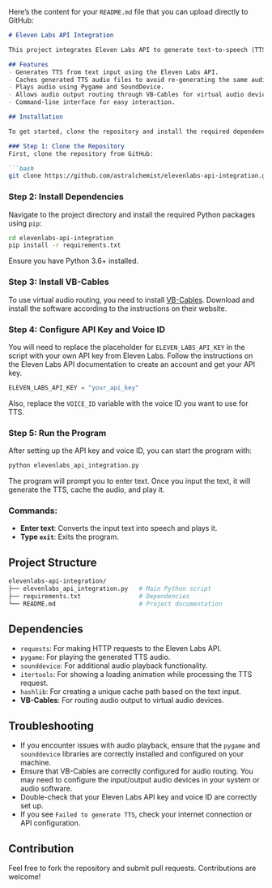 Here’s the content for your `README.md` file that you can upload directly to GitHub:

```markdown
# Eleven Labs API Integration

This project integrates Eleven Labs API to generate text-to-speech (TTS) from user-provided text, cache the audio, and play it back using Pygame and SoundDevice libraries. It also incorporates the use of VB-Cables for virtual audio routing, allowing the TTS output to be routed through virtual audio devices.

## Features
- Generates TTS from text input using the Eleven Labs API.
- Caches generated TTS audio files to avoid re-generating the same audio.
- Plays audio using Pygame and SoundDevice.
- Allows audio output routing through VB-Cables for virtual audio devices.
- Command-line interface for easy interaction.

## Installation

To get started, clone the repository and install the required dependencies.

### Step 1: Clone the Repository
First, clone the repository from GitHub:

```bash
git clone https://github.com/astralchemist/elevenlabs-api-integration.git
```

### Step 2: Install Dependencies
Navigate to the project directory and install the required Python packages using `pip`:

```bash
cd elevenlabs-api-integration
pip install -r requirements.txt
```

Ensure you have Python 3.6+ installed.

### Step 3: Install VB-Cables
To use virtual audio routing, you need to install [VB-Cables](https://vb-audio.com/Cable/). Download and install the software according to the instructions on their website.

### Step 4: Configure API Key and Voice ID
You will need to replace the placeholder for `ELEVEN_LABS_API_KEY` in the script with your own API key from Eleven Labs. Follow the instructions on the Eleven Labs API documentation to create an account and get your API key.

```python
ELEVEN_LABS_API_KEY = "your_api_key"
```

Also, replace the `VOICE_ID` variable with the voice ID you want to use for TTS.

### Step 5: Run the Program
After setting up the API key and voice ID, you can start the program with:

```bash
python elevenlabs_api_integration.py
```

The program will prompt you to enter text. Once you input the text, it will generate the TTS, cache the audio, and play it.

### Commands:
- **Enter text**: Converts the input text into speech and plays it.
- **Type `exit`**: Exits the program.

## Project Structure

```bash
elevenlabs-api-integration/
├── elevenlabs_api_integration.py   # Main Python script
├── requirements.txt                # Dependencies
└── README.md                       # Project documentation
```

## Dependencies

- `requests`: For making HTTP requests to the Eleven Labs API.
- `pygame`: For playing the generated TTS audio.
- `sounddevice`: For additional audio playback functionality.
- `itertools`: For showing a loading animation while processing the TTS request.
- `hashlib`: For creating a unique cache path based on the text input.
- **VB-Cables**: For routing audio output to virtual audio devices.

## Troubleshooting

- If you encounter issues with audio playback, ensure that the `pygame` and `sounddevice` libraries are correctly installed and configured on your machine.
- Ensure that VB-Cables are correctly configured for audio routing. You may need to configure the input/output audio devices in your system or audio software.
- Double-check that your Eleven Labs API key and voice ID are correctly set up.
- If you see `Failed to generate TTS`, check your internet connection or API configuration.

## Contribution
Feel free to fork the repository and submit pull requests. Contributions are welcome!


